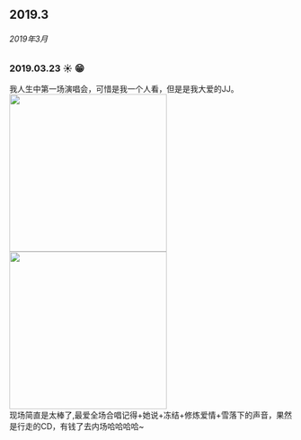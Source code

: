 ## 2019.3

###### 2019年3月

### 2019.03.23 ☀️ 😁
我人生中第一场演唱会，可惜是我一个人看，但是是我大爱的JJ。<br />
<img src="http://cdn.chenyingshuang.cn/life/diary/2019-03-23-2.jpg" height="280"/>
<img src="http://cdn.chenyingshuang.cn/life/diary/2019-03-23-1.jpg" height="280"/> <br />
现场简直是太棒了,最爱全场合唱记得+她说+冻结+修炼爱情+雪落下的声音，果然是行走的CD，有钱了去内场哈哈哈哈~<br />
